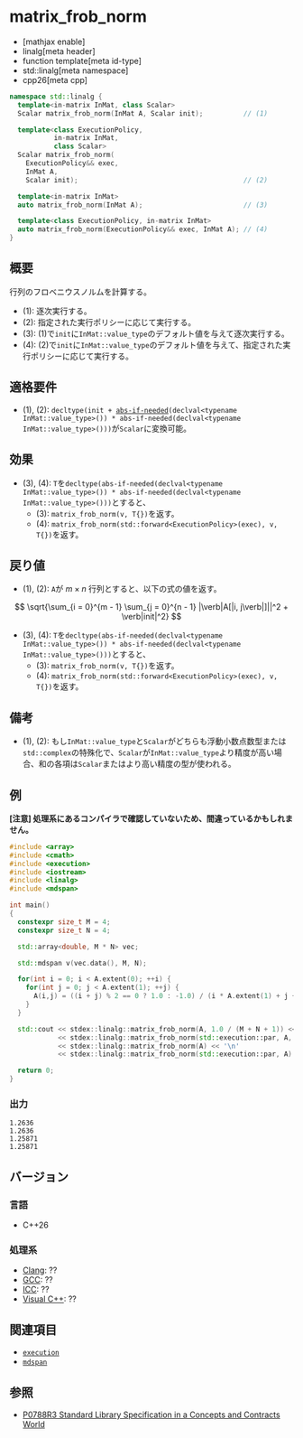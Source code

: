 # matrix_frob_norm

* [mathjax enable]
* linalg[meta header]
* function template[meta id-type]
* std::linalg[meta namespace]
* cpp26[meta cpp]

```cpp
namespace std::linalg {
  template<in-matrix InMat, class Scalar>
  Scalar matrix_frob_norm(InMat A, Scalar init);          // (1)

  template<class ExecutionPolicy,
           in-matrix InMat,
           class Scalar>
  Scalar matrix_frob_norm(
    ExecutionPolicy&& exec,
    InMat A,
    Scalar init);                                         // (2)

  template<in-matrix InMat>
  auto matrix_frob_norm(InMat A);                         // (3)

  template<class ExecutionPolicy, in-matrix InMat>
  auto matrix_frob_norm(ExecutionPolicy&& exec, InMat A); // (4)
}
```


## 概要
行列のフロベニウスノルムを計算する。

- (1): 逐次実行する。
- (2): 指定された実行ポリシーに応じて実行する。
- (3): (1)で`init`に`InMat::value_type`のデフォルト値を与えて逐次実行する。
- (4): (2)で`init`に`InMat::value_type`のデフォルト値を与えて、指定された実行ポリシーに応じて実行する。


## 適格要件
- (1), (2): `decltype(init + `[`abs-if-needed`](abs-if-needed.md)`(declval<typename InMat::value_type>()) * abs-if-needed(declval<typename InMat::value_type>()))`が`Scalar`に変換可能。

## 効果
- (3), (4): `T`を`decltype(abs-if-needed(declval<typename InMat::value_type>()) * abs-if-needed(declval<typename InMat::value_type>()))`とすると、
  + (3): `matrix_frob_norm(v, T{})`を返す。
  + (4): `matrix_frob_norm(std::forward<ExecutionPolicy>(exec), v, T{})`を返す。


## 戻り値
- (1), (2): `A`が $m \times n$ 行列とすると、以下の式の値を返す。

$$
\sqrt{\sum_{i = 0}^{m - 1} \sum_{j = 0}^{n - 1} |\verb|A[|i, j\verb|]||^2 + \verb|init|^2}
$$

- (3), (4): `T`を`decltype(abs-if-needed(declval<typename InMat::value_type>()) * abs-if-needed(declval<typename InMat::value_type>()))`とすると、
  + (3): `matrix_frob_norm(v, T{})`を返す。
  + (4): `matrix_frob_norm(std::forward<ExecutionPolicy>(exec), v, T{})`を返す。


## 備考
- (1), (2): もし`InMat::value_type`と`Scalar`がどちらも浮動小数点数型または`std::complex`の特殊化で、`Scalar`が`InMat::value_type`より精度が高い場合、和の各項は`Scalar`またはより高い精度の型が使われる。


## 例
**[注意] 処理系にあるコンパイラで確認していないため、間違っているかもしれません。**

```cpp
#include <array>
#include <cmath>
#include <execution>
#include <iostream>
#include <linalg>
#include <mdspan>

int main()
{
  constexpr size_t M = 4;
  constexpr size_t N = 4;

  std::array<double, M * N> vec;

  std::mdspan v(vec.data(), M, N);

  for(int i = 0; i < A.extent(0); ++i) {
    for(int j = 0; j < A.extent(1); ++j) {
      A(i,j) = ((i + j) % 2 == 0 ? 1.0 : -1.0) / (i * A.extent(1) + j + 1);
    }
  }

  std::cout << stdex::linalg::matrix_frob_norm(A, 1.0 / (M + N + 1)) << '\n'
            << stdex::linalg::matrix_frob_norm(std::execution::par, A, 1.0 / (M + N + 1)) << '\n'
            << stdex::linalg::matrix_frob_norm(A) << '\n'
            << stdex::linalg::matrix_frob_norm(std::execution::par, A) << '\n';

  return 0;
}
```


### 出力
```
1.2636
1.2636
1.25871
1.25871
```


## バージョン
### 言語
- C++26

### 処理系
- [Clang](/implementation.md#clang): ??
- [GCC](/implementation.md#gcc): ??
- [ICC](/implementation.md#icc): ??
- [Visual C++](/implementation.md#visual_cpp): ??


## 関連項目
- [`execution`](/reference/execution.md)
- [`mdspan`](/reference/mdspan.md)


## 参照
- [P0788R3 Standard Library Specification in a Concepts and Contracts World](http://www.open-std.org/jtc1/sc22/wg21/docs/papers/2018/p0788r3.pdf)

